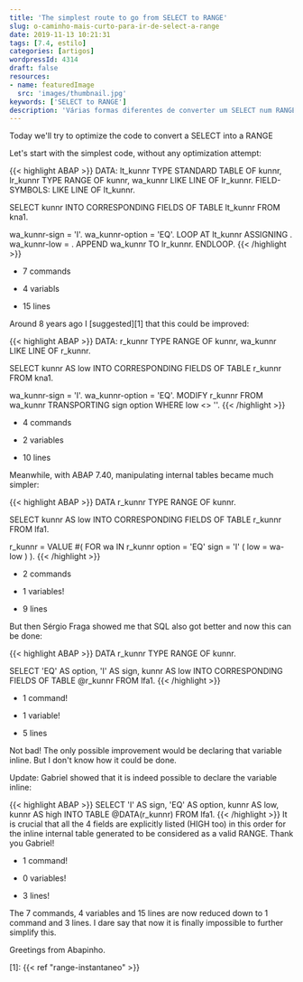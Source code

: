 ```yaml
---
title: 'The simplest route to go from SELECT to RANGE'
slug: o-caminho-mais-curto-para-ir-de-select-a-range
date: 2019-11-13 10:21:31
tags: [7.4, estilo]
categories: [artigos]
wordpressId: 4314
draft: false
resources:
- name: featuredImage
  src: 'images/thumbnail.jpg'
keywords: ['SELECT to RANGE']
description: 'Várias formas diferentes de converter um SELECT num RANGE. Da pior com 15 linhas e 7 comandos à melhor com apenas 5 linhas e 1 comando.'
---
```

Today we'll try to optimize the code to convert a SELECT into a RANGE

<!--more-->

Let's start with the simplest code, without any optimization attempt:

{{< highlight ABAP >}}
DATA: lt_kunnr TYPE STANDARD TABLE OF kunnr,
        lr_kunnr TYPE RANGE OF kunnr,
        wa_kunnr LIKE LINE OF lr_kunnr.
FIELD-SYMBOLS: <kunnr> LIKE LINE OF lt_kunnr.

SELECT kunnr
  INTO CORRESPONDING FIELDS OF TABLE lt_kunnr
  FROM kna1.

wa_kunnr-sign = 'I'.
wa_kunnr-option = 'EQ'.
LOOP AT lt_kunnr ASSIGNING <kunnr>.
  wa_kunnr-low = <kunnr>.
  APPEND wa_kunnr TO lr_kunnr.
ENDLOOP.
{{< /highlight >}}

  * 7 commands

  * 4 variabls

  * 15 lines

Around 8 years ago I [suggested][1] that this could be improved:

{{< highlight ABAP >}}
DATA: r_kunnr TYPE RANGE OF kunnr,
      wa_kunnr LIKE LINE OF r_kunnr.

SELECT kunnr AS low
  INTO CORRESPONDING FIELDS OF TABLE r_kunnr
  FROM kna1.

wa_kunnr-sign = 'I'.
wa_kunnr-option = 'EQ'.
MODIFY r_kunnr FROM wa_kunnr TRANSPORTING sign option WHERE low <> ''.
{{< /highlight >}}

  * 4 commands

  * 2 variables

  * 10 lines

Meanwhile, with ABAP 7.40, manipulating internal tables became much simpler:

{{< highlight ABAP >}}
DATA r_kunnr TYPE RANGE OF kunnr.

SELECT kunnr AS low
INTO CORRESPONDING FIELDS OF TABLE r_kunnr
FROM lfa1.

r_kunnr = VALUE #( FOR wa IN r_kunnr
                   option = 'EQ' sign = 'I'
                   ( low = wa-low ) ).
{{< /highlight >}}

  * 2 commands

  * 1 variables!

  * 9 lines

But then Sérgio Fraga showed me that SQL also got better and now this can be done:

{{< highlight ABAP >}}
DATA r_kunnr TYPE RANGE OF kunnr.

SELECT 'EQ' AS option, 'I' AS sign, kunnr AS low
INTO CORRESPONDING FIELDS OF TABLE @r_kunnr
FROM lfa1.
{{< /highlight >}}

  * 1 command!

  * 1 variable!

  * 5 lines

Not bad! The only possible improvement would be declaring that variable inline. But I don't know how it could be done.

Update: Gabriel showed that it is indeed possible to declare the variable inline:

{{< highlight ABAP >}}
SELECT 'I' AS sign, 'EQ' AS option, kunnr AS low, kunnr AS high
INTO TABLE @DATA(r_kunnr)
FROM lfa1.
{{< /highlight >}}
It is crucial that all the 4 fields are explicitly listed (HIGH too) in this order for the inline internal table generated to be considered as a valid RANGE. Thank you Gabriel!

  * 1 command!

  * 0 variables!

  * 3 lines!

The 7 commands, 4 variables and 15 lines are now reduced down to 1 command and 3 lines. I dare say that now it is finally impossible to further simplify this.

Greetings from Abapinho.

   [1]:  {{< ref "range-instantaneo" >}}

